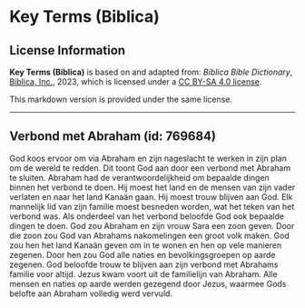 # Key Terms (Biblica)

## License Information

**Key Terms (Biblica)** is based on and adapted from: _Biblica Bible Dictionary_, [Biblica, Inc.](https://www.biblica.com/), 2023, which is licensed under a [CC BY-SA 4.0 license](https://creativecommons.org/licenses/by-sa/4.0/legalcode.en).

This markdown version is provided under the same license.



--------------------------------

## Verbond met Abraham (id: 769684)

God koos ervoor om via Abraham en zijn nageslacht te werken in zijn plan om de wereld te redden. Dit toont God aan door een verbond met Abraham te sluiten. Abraham had de verantwoordelijkheid om bepaalde dingen binnen het verbond te doen. Hij moest het land en de mensen van zijn vader verlaten en naar het land Kanaän gaan. Hij moest trouw blijven aan God. Elk mannelijk lid van zijn familie moest besneden worden, wat het teken van het verbond was. Als onderdeel van het verbond beloofde God ook bepaalde dingen te doen. God zou Abraham en zijn vrouw Sara een zoon geven. Door die zoon zou God van Abrahams nakomelingen een groot volk maken. God zou hen het land Kanaän geven om in te wonen en hen op vele manieren zegenen. Door hen zou God alle naties en bevolkingsgroepen op aarde zegenen. God beloofde trouw te blijven aan zijn verbond met Abrahams familie voor altijd. Jezus kwam voort uit de familielijn van Abraham. Alle mensen en naties op aarde werden gezegend door Jezus, waarmee Gods belofte aan Abraham volledig werd vervuld.


